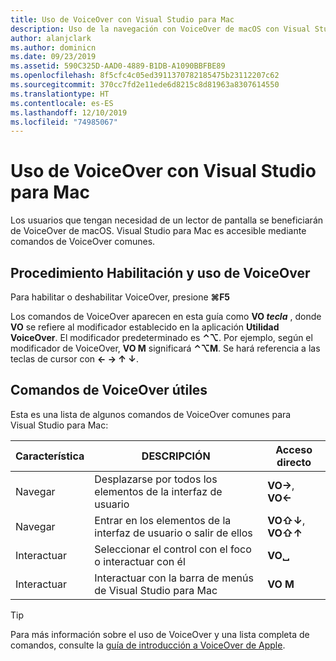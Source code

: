 ```yaml
---
title: Uso de VoiceOver con Visual Studio para Mac
description: Uso de la navegación con VoiceOver de macOS con Visual Studio para Mac
author: alanjclark
ms.author: dominicn
ms.date: 09/23/2019
ms.assetid: 590C325D-AAD0-4889-B1DB-A1090BBFBE89
ms.openlocfilehash: 8f5cfc4c05ed3911370782185475b23112207c62
ms.sourcegitcommit: 370cc7fd2e11ede6d8215c8d81963a8307614550
ms.translationtype: HT
ms.contentlocale: es-ES
ms.lasthandoff: 12/10/2019
ms.locfileid: "74985067"
---
```

# <a name="using-voiceover-with-visual-studio-for-mac"></a>Uso de VoiceOver con Visual Studio para Mac

Los usuarios que tengan necesidad de un lector de pantalla se beneficiarán de VoiceOver de macOS. Visual Studio para Mac es accesible mediante comandos de VoiceOver comunes.

## <a name="how-to-enable-and-use-voiceover"></a>Procedimiento Habilitación y uso de VoiceOver

Para habilitar o deshabilitar VoiceOver, presione **&#8984;F5**

Los comandos de VoiceOver aparecen en esta guía como **VO _tecla_** , donde **VO** se refiere al modificador establecido en la aplicación **Utilidad VoiceOver**. El modificador predeterminado es **⌃⌥**. Por ejemplo, según el modificador de VoiceOver, **VO M** significará **⌃⌥M**. Se hará referencia a las teclas de cursor con **← → ↑ ↓**.

## <a name="useful-voiceover-commands"></a>Comandos de VoiceOver útiles

Esta es una lista de algunos comandos de VoiceOver comunes para Visual Studio para Mac:

|Característica|DESCRIPCIÓN|Acceso directo|
|-------|-----------|--------|
|Navegar|Desplazarse por todos los elementos de la interfaz de usuario|**VO→**, **VO←**|
|Navegar|Entrar en los elementos de la interfaz de usuario o salir de ellos|**VO⇧↓**, **VO⇧↑**|
|Interactuar|Seleccionar el control con el foco o interactuar con él|**VO␣**|
|Interactuar|Interactuar con la barra de menús de Visual Studio para Mac|**VO M**|

> [!TIP]
> Para más información sobre el uso de VoiceOver y una lista completa de comandos, consulte la [guía de introducción a VoiceOver de Apple](https://support.apple.com/en-us/guide/voiceover-guide/welcome/web).